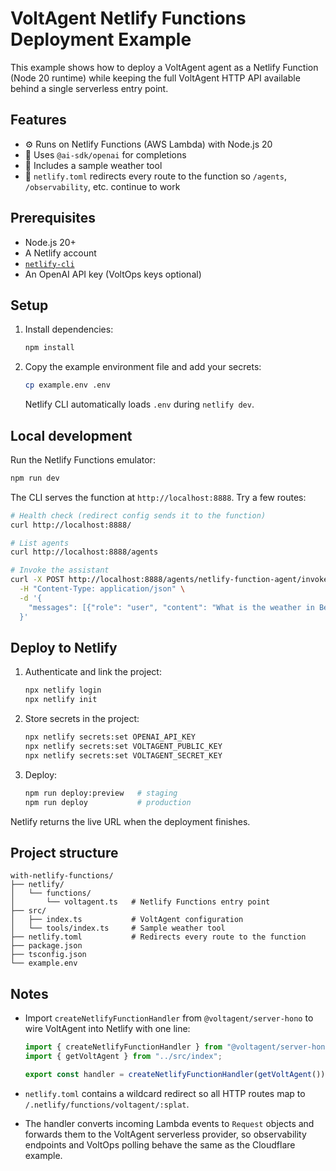 # VoltAgent Netlify Functions Deployment Example

This example shows how to deploy a VoltAgent agent as a Netlify Function (Node 20 runtime) while keeping the full VoltAgent HTTP API available behind a single serverless entry point.

## Features

- ⚙️ Runs on Netlify Functions (AWS Lambda) with Node.js 20
- 🤖 Uses `@ai-sdk/openai` for completions
- 🧰 Includes a sample weather tool
- 🔁 `netlify.toml` redirects every route to the function so `/agents`, `/observability`, etc. continue to work

## Prerequisites

- Node.js 20+
- A Netlify account
- [`netlify-cli`](https://docs.netlify.com/cli/get-started/)
- An OpenAI API key (VoltOps keys optional)

## Setup

1. Install dependencies:

   ```bash
   npm install
   ```

2. Copy the example environment file and add your secrets:

   ```bash
   cp example.env .env
   ```

   Netlify CLI automatically loads `.env` during `netlify dev`.

## Local development

Run the Netlify Functions emulator:

```bash
npm run dev
```

The CLI serves the function at `http://localhost:8888`. Try a few routes:

```bash
# Health check (redirect config sends it to the function)
curl http://localhost:8888/

# List agents
curl http://localhost:8888/agents

# Invoke the assistant
curl -X POST http://localhost:8888/agents/netlify-function-agent/invoke \
  -H "Content-Type: application/json" \
  -d '{
    "messages": [{"role": "user", "content": "What is the weather in Berlin?"}]
  }'
```

## Deploy to Netlify

1. Authenticate and link the project:

   ```bash
   npx netlify login
   npx netlify init
   ```

2. Store secrets in the project:

   ```bash
   npx netlify secrets:set OPENAI_API_KEY
   npx netlify secrets:set VOLTAGENT_PUBLIC_KEY
   npx netlify secrets:set VOLTAGENT_SECRET_KEY
   ```

3. Deploy:

   ```bash
   npm run deploy:preview   # staging
   npm run deploy           # production
   ```

Netlify returns the live URL when the deployment finishes.

## Project structure

```
with-netlify-functions/
├── netlify/
│   └── functions/
│       └── voltagent.ts   # Netlify Functions entry point
├── src/
│   ├── index.ts           # VoltAgent configuration
│   └── tools/index.ts     # Sample weather tool
├── netlify.toml           # Redirects every route to the function
├── package.json
├── tsconfig.json
└── example.env
```

## Notes

- Import `createNetlifyFunctionHandler` from `@voltagent/server-hono` to wire VoltAgent into Netlify with one line:

  ```ts
  import { createNetlifyFunctionHandler } from "@voltagent/server-hono";
  import { getVoltAgent } from "../src/index";

  export const handler = createNetlifyFunctionHandler(getVoltAgent());
  ```

- `netlify.toml` contains a wildcard redirect so all HTTP routes map to `/.netlify/functions/voltagent/:splat`.
- The handler converts incoming Lambda events to `Request` objects and forwards them to the VoltAgent serverless provider, so observability endpoints and VoltOps polling behave the same as the Cloudflare example.
